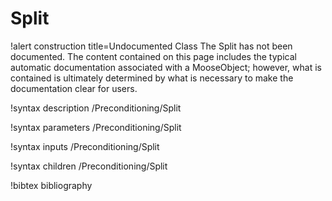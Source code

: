 <!-- MOOSE Documentation Stub: Remove this when content is added. -->

# Split

!alert construction title=Undocumented Class
The Split has not been documented. The content contained on this page includes the
typical automatic documentation associated with a MooseObject; however, what is contained is
ultimately determined by what is necessary to make the documentation clear for users.

!syntax description /Preconditioning/Split

!syntax parameters /Preconditioning/Split

!syntax inputs /Preconditioning/Split

!syntax children /Preconditioning/Split

!bibtex bibliography
